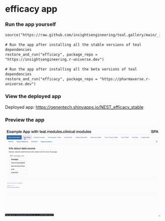
<!-- Generated by app_readme_template.Rmd and generate_app_readme.R: do not edit by hand-->

# efficacy app

### Run the app yourself

    source("https://raw.github.com/insightsengineering/teal.gallery/main/_internal/utils/sourceme.R")

    # Run the app after installing all the stable versions of teal dependencies
    restore_and_run("efficacy", package_repo = "https://insightsengineering.r-universe.dev")

    # Run the app after installing all the beta versions of teal dependencies
    restore_and_run("efficacy", package_repo = "https://pharmaverse.r-universe.dev")

### View the deployed app

Deployed app: <https://genentech.shinyapps.io/NEST_efficacy_stable>

### Preview the app

![](../_internal/quarto/assets/img/efficacy.gif)<!-- -->
